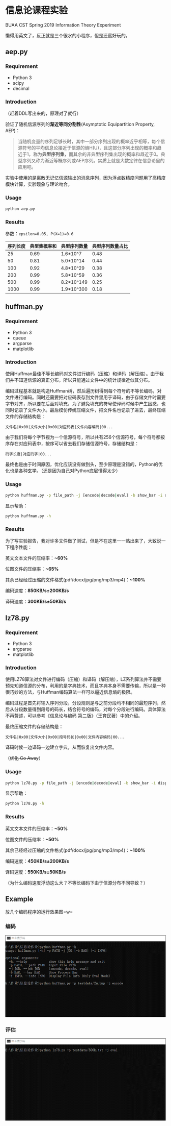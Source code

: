 # 信息论课程实验

BUAA CST Spring 2019 Information Theory Experiment

懒得用英文了，反正就是三个很水的小程序，但是还蛮好玩的。

## aep.py

### Requirement

- Python 3
- scipy
- decimal

### Introduction

（赶着DDL写出来的，原理对了就行）

验证了随机信源序列的**渐近等同分割性**(Asymptotic Equipartition Property, AEP)：

> 当随机变量的序列足够长时，其中一部分序列出现的概率近乎相等，每个信源符号的平均信息论接近于信源的熵H(U)，且这部分序列出现的概率和趋近于1，称为**典型序列集**，而其余的非典型序列集出现的概率和趋近于0。典型序列又称为渐近等概序列或AEP序列。实质上就是大数定律在信息论里的应用吧。

实验中使用的是离散无记忆信源输出的消息序列，因为浮点数精度问题用了高精度模块计算，实验现象与理论吻合。

### Usage

```bash
python aep.py
```

### Results

参数：`epsilon=0.05, P(X=1)=0.6`

| 序列长度 | 典型集概率和 | 典型序列数量 | 典型序列数量占比 |
| -------- | ------------ | ------------ | ---------------- |
| 25       | 0.69         | 1.6*10^7     | 0.48             |
| 50       | 0.81         | 5.0*10^14    | 0.44             |
| 100      | 0.92         | 4.8*10^29    | 0.38             |
| 200      | 0.99         | 5.8*10^59    | 0.36             |
| 500      | 0.99         | 8.2*10^149   | 0.25             |
| 1000     | 0.99         | 1.9*10^300   | 0.18             |

## huffman.py

### Requirement

- Python 3
- queue
- argparse
- matplotlib

### Introduction

使用Huffman最佳不等长编码对文件进行编码（压缩）和译码（解压缩）。由于我们并不知道信源的真正分布，所以只能通过文件中的统计规律近似其分布。

编码过程基本就是构造Huffman树，然后遍历树得到每个符号的不等长编码，对文件进行编码。同时还需要把对应码表存到文件里用于译码，由于存储文件时需要字节对齐，所以要在后面对填充，为了避免填充的符号使译码时候中产生困惑，也同时记录了文件大小。最后模仿传统压缩文件，把文件名也记录了进去，最终压缩文件的存储结构是：

`文件名|0x00|文件大小|0x00|对应码表|文件内容编码|00...`

由于我们将每个字节视为一个信源符号，所以共有256个信源符号，每个符号都按序存在对应码表中，按序可以省去我们存储信源符号，存储结构是：

`码字长度|对应码字|00...`

最终也是由于时间原因，优化应该没有做到头，至少原理是没错的，Python的优化也是各种玄学。（还是因为自己对Python底层懂得太少）

### Usage

```bash
python huffman.py -p file_path -j [encode|decode|eval] -b show_bar -i display_info
```

显示帮助：

```bash
python huffman.py -h
```

### Results

为了写实验报告，我对许多文件做了测试，但是不在这里一一贴出来了，大致说一下程序性能：

英文文本文件的压缩率：**~60%**

位图文件的压缩率：**~65%**

其余已经经过压缩的文件格式(pdf/docx/jpg/png/mp3/mp4)：**~100%**

编码速度：**850KB/s±200KB/s**

译码速度：**300KB/s±50KB/s**

## lz78.py

### Requirement

- Python 3
- argparse
- matplotlib

### Introduction

使用LZ78算法对文件进行编码（压缩）和译码（解压缩），LZ系列算法并不需要预先知道信源的分布，利用的是字典技术，而且字典本身不需要传输，所以是一种很巧妙的方法，与Huffman编码算法一样可以逼近信息熵的极限。

编码过程是首先将输入序列分段，分段规则是与之前分段均不相同的最短序列，然后从分段数量得到段号的码长，结合符号的编码，对每个分段进行编码。具体算法不再赘述，可以参考《信息论与编码 第二版》（王育民著）中的介绍。

最终压缩文件的存储结构是：

`文件名|0x00|文件大小|0x00|段号码长|0x00|文件内容编码|00...`

译码时候一边译码一边建立字典，从而恢复出文件内容。

（~~优化 Go Away~~）

### Usage

```bash
python lz78.py -p file_path -j [encode|decode|eval] -b show_bar -i display_info
```

显示帮助：

```bash
python lz78.py -h
```

### Results

英文文本文件的压缩率：**~50%**

位图文件的压缩率：**~50%**

其余已经经过压缩的文件格式(pdf/docx/jpg/png/mp3/mp4)：**~100%**

编码速度：**450KB/s±200KB/s**

译码速度：**550KB/s±50KB/s**

（为什么编码速度浮动这么大？不等长编码下由于信源分布不同导致？）

## Example

放几个编码程序的运行效果图=w=

### 编码

![encode](assets/encode.gif)

### 评估

![eval](assets/eval.gif)